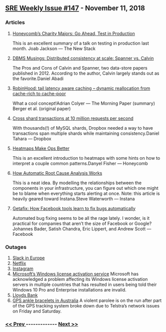 ## [SRE Weekly Issue #147](https://sreweekly.com/sre-weekly-issue-147/) - November 11, 2018
### Articles

1. [Honeycomb’s Charity Majors: Go Ahead, Test in Production](https://thenewstack.io/honeycombs-charity-majors-go-ahead-test-in-production/)

    This is an excellent summary of a talk on testing in production last month. Joab Jackson — The New Stack
1. [DBMS Musings: Distributed consistency at scale: Spanner vs. Calvin](http://dbmsmusings.blogspot.com/2017/04/distributed-consistency-at-scale.html)

    The Pros and Cons of Calvin and Spanner, two data-store papers published in 2012. According to the author, Calvin largely stands out as the favorite.Daniel Abadi
1. [RobinHood: tail latency aware caching – dynamic reallocation from cache-rich to cache-poor](https://blog.acolyer.org/2018/10/26/robinhood-tail-latency-aware-caching-dynamic-reallocation-from-cache-rich-to-cache-poor/)

    What a cool concept!Adrian Colyer — The Morning Paper (summary)
Berger et al. (original paper)
1. [Cross shard transactions at 10 million requests per second](https://blogs.dropbox.com/tech/2018/11/cross-shard-transactions-at-10-million-requests-per-second/)

    With thousands(!) of MySQL shards, Dropbox needed a way to have transactions span multiple shards while maintaining consistency.Daniel Tahara — Dropbox
1. [Heatmaps Make Ops Better](https://www.honeycomb.io/blog/heatmaps-make-ops-better/)

    This is an excellent introduction to heatmaps with some hints on how to interpret a couple common patterns.Danyel Fisher — Honeycomb
1. [How Automatic Root Cause Analysis Works](https://www.instana.com/blog/how-automatic-root-cause-analysis-works/)

    This is a neat idea. By modelling the relationships between the components in your infrastructure, you can figure out which one might be to blame when everything starts alerting at once. Note: this article is heavily geared toward Instana.Steve Waterworth — Instana
1. [Getafix: How Facebook tools learn to fix bugs automatically](https://code.fb.com/developer-tools/getafix-how-facebook-tools-learn-to-fix-bugs-automatically/)

    Automated bug fixing seems to be all the rage lately. I wonder, is it practical for companies that aren’t the size of Facebook or Google?Johannes Bader, Satish Chandra, Eric Lippert, and Andrew Scott — Facebook

### Outages

1. [Slack in Europe](https://status.slack.com/2018-11-07)
1. [Netflix](https://www.express.co.uk/life-style/science-technology/1043276/Netflix-down-server-status-service-unavailable-not-working)
1. [Instagram](https://www.thesun.co.uk/tech/7693216/instagram-down-news-feed-not-working/)
1. [Microsoft’s Windows license activation service](https://www.itnews.com.au/news/microsoft-server-outage-deactivates-windows-licenses-515335)
    Microsoft has acknowledged a problem affecting its Windows license activation servers in multiple countries that has resulted in users being told their Windows 10 Pro and Enterprise installations are invalid.
1. [Lloyds Bank](https://www.thesun.co.uk/money/7680668/lloyds-internet-banking-down/)
1. [GPS ankle bracelets in Australia](https://www.dailymail.co.uk/news/article-6350809/Prison-parolee-run-Telstra-outage-knocks-800-electronic-trackers.html)
    A violent parolee is on the run after part of the GPS tracking system broke down due to Telstra’s network issues on Friday and Saturday.

### [ << Prev ](sreweekly-146.md) ------------- [ Next >> ](sreweekly-148.md)